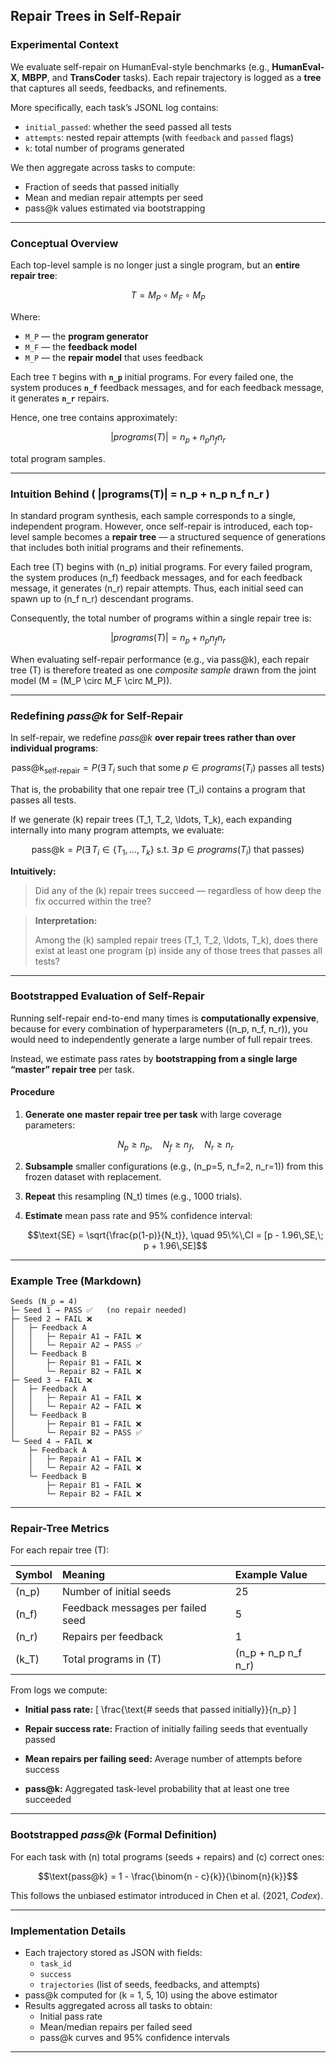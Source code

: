 ## Repair Trees in Self-Repair

### Experimental Context

We evaluate self-repair on HumanEval-style benchmarks (e.g., **HumanEval-X**, **MBPP**, and **TransCoder** tasks).
Each repair trajectory is logged as a **tree** that captures all seeds, feedbacks, and refinements.

More specifically, each task’s JSONL log contains:

* `initial_passed`: whether the seed passed all tests
* `attempts`: nested repair attempts (with `feedback` and `passed` flags)
* `k`: total number of programs generated

We then aggregate across tasks to compute:

* Fraction of seeds that passed initially
* Mean and median repair attempts per seed
* pass@k values estimated via bootstrapping

---

### Conceptual Overview

Each top-level sample is no longer just a single program,
but an **entire repair tree**:

```math
T = M_P \circ M_F \circ M_P
```

Where:

* `M_P` — the **program generator**
* `M_F` — the **feedback model**
* `M_P` — the **repair model** that uses feedback

Each tree `T` begins with **`n_p`** initial programs.
For every failed one, the system produces **`n_f`** feedback messages,
and for each feedback message, it generates **`n_r`** repairs.

Hence, one tree contains approximately:

```math
|programs(T)| = n_p + n_p n_f n_r
```

total program samples.

---

### Intuition Behind ( |programs(T)| = n_p + n_p n_f n_r )

In standard program synthesis, each sample corresponds to a single, independent program.
However, once self-repair is introduced, each top-level sample becomes a **repair tree** —
a structured sequence of generations that includes both initial programs and their refinements.

Each tree (T) begins with (n_p) initial programs.
For every failed program, the system produces (n_f) feedback messages, and for each feedback message, it generates (n_r) repair attempts.
Thus, each initial seed can spawn up to (n_f n_r) descendant programs.

Consequently, the total number of programs within a single repair tree is:

```math
|programs(T)| = n_p + n_p n_f n_r
```

When evaluating self-repair performance (e.g., via pass@k),
each repair tree (T) is therefore treated as one *composite sample*
drawn from the joint model (M = (M_P \circ M_F \circ M_P)).

---

### Redefining *pass@k* for Self-Repair

In self-repair, we redefine *pass@k* **over repair trees rather than over individual programs**:

```math
\text{pass@k}_{\text{self-repair}} = P(\exists\, T_i \text{ such that some } p \in programs(T_i) \text{ passes all tests})
```

That is, the probability that one repair tree (T_i) contains a program that passes all tests.

If we generate (k) repair trees (T_1, T_2, \ldots, T_k),
each expanding internally into many program attempts, we evaluate:

```math
\text{pass@k} = P\Big(\exists\, T_i \in \{T_1, \ldots, T_k\} \text{ s.t. } \exists\, p \in programs(T_i) \text{ that passes}\Big)
```

**Intuitively:**

> Did any of the (k) repair trees succeed — regardless of how deep the fix occurred within the tree?

> **Interpretation:**
>
> Among the (k) sampled repair trees (T_1, T_2, \ldots, T_k),
> does there exist at least one program (p) inside any of those trees
> that passes all tests?

---

### Bootstrapped Evaluation of Self-Repair

Running self-repair end-to-end many times is **computationally expensive**,
because for every combination of hyperparameters ((n_p, n_f, n_r)),
you would need to independently generate a large number of full repair trees.

Instead, we estimate pass rates by **bootstrapping from a single large “master” repair tree** per task.

#### Procedure

1. **Generate one master repair tree per task**
   with large coverage parameters:

   ```math
   N_p ≥ n_p,\quad N_f ≥ n_f,\quad N_r ≥ n_r
   ```

2. **Subsample** smaller configurations (e.g., (n_p=5, n_f=2, n_r=1))
   from this frozen dataset with replacement.

3. **Repeat** this resampling (N_t) times (e.g., 1000 trials).

4. **Estimate** mean pass rate and 95% confidence interval:

   ```math
   \text{SE} = \sqrt{\frac{p(1-p)}{N_t}}, \quad
   95\%\,CI = [p - 1.96\,SE,\; p + 1.96\,SE]
   ```
---

### Example Tree (Markdown)

```
Seeds (N_p = 4)
├─ Seed 1 → PASS ✅   (no repair needed)
├─ Seed 2 → FAIL ❌
│   ├─ Feedback A
│   │   ├─ Repair A1 → FAIL ❌
│   │   └─ Repair A2 → PASS ✅
│   └─ Feedback B
│       ├─ Repair B1 → FAIL ❌
│       └─ Repair B2 → FAIL ❌
├─ Seed 3 → FAIL ❌
│   ├─ Feedback A
│   │   ├─ Repair A1 → FAIL ❌
│   │   └─ Repair A2 → FAIL ❌
│   └─ Feedback B
│       ├─ Repair B1 → FAIL ❌
│       └─ Repair B2 → PASS ✅
└─ Seed 4 → FAIL ❌
    ├─ Feedback A
    │   ├─ Repair A1 → FAIL ❌
    │   └─ Repair A2 → FAIL ❌
    └─ Feedback B
        ├─ Repair B1 → FAIL ❌
        └─ Repair B2 → FAIL ❌
```

---

### Repair-Tree Metrics

For each repair tree (T):

| Symbol | Meaning                           | Example Value       |
| :----- | :-------------------------------- | :------------------ |
| (n_p)  | Number of initial seeds           | 25                  |
| (n_f)  | Feedback messages per failed seed | 5                   |
| (n_r)  | Repairs per feedback              | 1                   |
| (k_T)  | Total programs in (T)             | (n_p + n_p n_f n_r) |

From logs we compute:

* **Initial pass rate:**
  [
  \frac{\text{# seeds that passed initially}}{n_p}
  ]

* **Repair success rate:**
  Fraction of initially failing seeds that eventually passed

* **Mean repairs per failing seed:**
  Average number of attempts before success

* **pass@k:**
  Aggregated task-level probability that at least one tree succeeded

---

### Bootstrapped *pass@k* (Formal Definition)

For each task with (n) total programs (seeds + repairs) and (c) correct ones:

```math
\text{pass@k} = 1 - \frac{\binom{n - c}{k}}{\binom{n}{k}}
```

This follows the unbiased estimator introduced in Chen et al. (2021, *Codex*).

---

### Implementation Details

* Each trajectory stored as JSON with fields:
  * `task_id`
  * `success`
  * `trajectories` (list of seeds, feedbacks, and attempts)
* pass@k computed for (k = 1, 5, 10) using the above estimator
* Results aggregated across all tasks to obtain:
  * Initial pass rate
  * Mean/median repairs per failed seed
  * pass@k curves and 95% confidence intervals

---